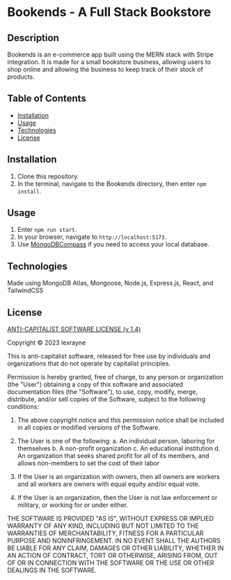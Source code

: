 # Bookends - A Full Stack Bookstore

## Description

Bookends is an e-commerce app built using the MERN stack with Stripe integration. It is made for a small bookstore business, allowing users to shop online and allowing the business to keep track of their stock of products.

## Table of Contents
- [Installation](#installation)
- [Usage](#usage)
- [Technologies](#technologies)
- [License](#license)

## Installation

1. Clone this repository.
2. In the terminal, navigate to the Bookends directory, then enter `npm install`.

## Usage

1. Enter `npm run start`.
2. In your browser, navigate to `http://localhost:5173`.
3. Use [MongoDBCompass](https://www.mongodb.com/products/compass) if you need to access your local database.

## Technologies

Made using MongoDB Atlas, Mongoose, Node.js, Express.js, React, and TailwindCSS

## License

[ANTI-CAPITALIST SOFTWARE LICENSE (v 1.4)](https://anticapitalist.software/)

Copyright © 2023 lexrayne

This is anti-capitalist software, released for free use by individuals and organizations that do not operate by capitalist principles.

Permission is hereby granted, free of charge, to any person or organization (the "User") obtaining a copy of this software and associated documentation files (the "Software"), to use, copy, modify, merge, distribute, and/or sell copies of the Software, subject to the following conditions:

1. The above copyright notice and this permission notice shall be included in all copies or modified versions of the Software.

2. The User is one of the following:
a. An individual person, laboring for themselves
b. A non-profit organization
c. An educational institution
d. An organization that seeks shared profit for all of its members, and allows non-members to set the cost of their labor

3. If the User is an organization with owners, then all owners are workers and all workers are owners with equal equity and/or equal vote.

4. If the User is an organization, then the User is not law enforcement or military, or working for or under either.

THE SOFTWARE IS PROVIDED "AS IS", WITHOUT EXPRESS OR IMPLIED WARRANTY OF ANY KIND, INCLUDING BUT NOT LIMITED TO THE WARRANTIES OF MERCHANTABILITY, FITNESS FOR A PARTICULAR PURPOSE AND NONINFRINGEMENT. IN NO EVENT SHALL THE AUTHORS BE LIABLE FOR ANY CLAIM, DAMAGES OR OTHER LIABILITY, WHETHER IN AN ACTION OF CONTRACT, TORT OR OTHERWISE, ARISING FROM, OUT OF OR IN CONNECTION WITH THE SOFTWARE OR THE USE OR OTHER DEALINGS IN THE SOFTWARE.
